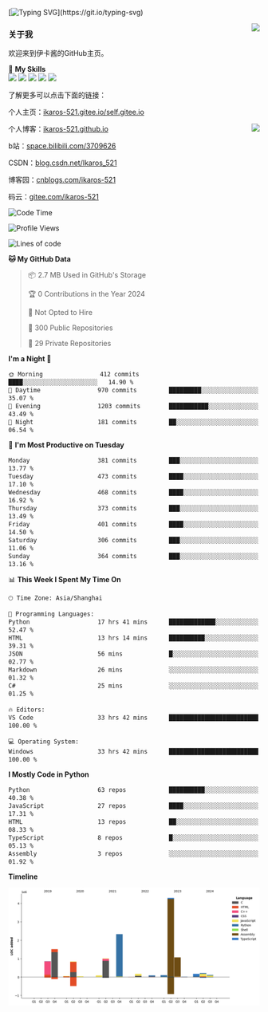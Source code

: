 [![Typing SVG](https://readme-typing-svg.herokuapp.com?size=25&duration=3000&color=8C43EA&vCenter=true&width=200&height=40&lines=Hi+Welcome+%F0%9F%91%8B%F0%9F%8F%BB;I'm+Love丶伊卡洛斯~~)](https://git.io/typing-svg)

<a href="#">
  <img align="right" src="https://github-readme-stats.vercel.app/api?username=Ikaros-521&count_private=true&show_icons=true&bg_color=15,f2f7fd,E0EAFC" />
</a>

### 关于我

欢迎来到伊卡酱的GitHub主页。

🌟 **My Skills**  
![](https://img.shields.io/badge/-C-A8B9CC?style=flat-square&logo=C&logoColor=fff)
![](https://img.shields.io/badge/-Python-3776AB?style=flat-square&logo=Python&logoColor=fff)
![](https://img.shields.io/badge/-JavaScript-F7DF1E?style=flat-square&logo=JavaScript&logoColor=fff)
![](https://img.shields.io/badge/-C++-00599C?style=flat-square&logo=Cpp&logoColor=fff)
![](https://img.shields.io/badge/-Linux-000000?style=flat-square&logo=Linux&logoColor=fff)

了解更多可以点击下面的链接：  

个人主页：[ikaros-521.gitee.io/self.gitee.io](https://ikaros-521.gitee.io/self.gitee.io/)  

<img align='right' src="https://github.com/Ikaros-521/Ikaros-521/assets/40910637/3a5e50bc-91dc-4aa5-b7a0-8b27ad1c2b33" height="330">

个人博客：[ikaros-521.github.io](https://ikaros-521.github.io/)  

b站：[space.bilibili.com/3709626](https://space.bilibili.com/3709626)  

CSDN：[blog.csdn.net/Ikaros_521](https://blog.csdn.net/Ikaros_521)  

博客园：[cnblogs.com/ikaros-521](https://www.cnblogs.com/ikaros-521)  

码云：[gitee.com/ikaros-521](https://gitee.com/ikaros-521)  


<!--START_SECTION:waka-->
![Code Time](http://img.shields.io/badge/Code%20Time-1%2C745%20hrs%208%20mins-blue)

![Profile Views](http://img.shields.io/badge/Profile%20Views-23-blue)

![Lines of code](https://img.shields.io/badge/From%20Hello%20World%20I%27ve%20Written-13.0%20million%20lines%20of%20code-blue)

**🐱 My GitHub Data** 

> 📦 2.7 MB Used in GitHub's Storage 
 > 
> 🏆 0 Contributions in the Year 2024
 > 
> 🚫 Not Opted to Hire
 > 
> 📜 300 Public Repositories 
 > 
> 🔑 29 Private Repositories 
 > 
**I'm a Night 🦉** 

```text
🌞 Morning                412 commits         ████░░░░░░░░░░░░░░░░░░░░░   14.90 % 
🌆 Daytime                970 commits         █████████░░░░░░░░░░░░░░░░   35.07 % 
🌃 Evening                1203 commits        ███████████░░░░░░░░░░░░░░   43.49 % 
🌙 Night                  181 commits         ██░░░░░░░░░░░░░░░░░░░░░░░   06.54 % 
```
📅 **I'm Most Productive on Tuesday** 

```text
Monday                   381 commits         ███░░░░░░░░░░░░░░░░░░░░░░   13.77 % 
Tuesday                  473 commits         ████░░░░░░░░░░░░░░░░░░░░░   17.10 % 
Wednesday                468 commits         ████░░░░░░░░░░░░░░░░░░░░░   16.92 % 
Thursday                 373 commits         ███░░░░░░░░░░░░░░░░░░░░░░   13.49 % 
Friday                   401 commits         ████░░░░░░░░░░░░░░░░░░░░░   14.50 % 
Saturday                 306 commits         ███░░░░░░░░░░░░░░░░░░░░░░   11.06 % 
Sunday                   364 commits         ███░░░░░░░░░░░░░░░░░░░░░░   13.16 % 
```


📊 **This Week I Spent My Time On** 

```text
🕑︎ Time Zone: Asia/Shanghai

💬 Programming Languages: 
Python                   17 hrs 41 mins      █████████████░░░░░░░░░░░░   52.47 % 
HTML                     13 hrs 14 mins      ██████████░░░░░░░░░░░░░░░   39.31 % 
JSON                     56 mins             █░░░░░░░░░░░░░░░░░░░░░░░░   02.77 % 
Markdown                 26 mins             ░░░░░░░░░░░░░░░░░░░░░░░░░   01.32 % 
C#                       25 mins             ░░░░░░░░░░░░░░░░░░░░░░░░░   01.25 % 

🔥 Editors: 
VS Code                  33 hrs 42 mins      █████████████████████████   100.00 % 

💻 Operating System: 
Windows                  33 hrs 42 mins      █████████████████████████   100.00 % 
```

**I Mostly Code in Python** 

```text
Python                   63 repos            ██████████░░░░░░░░░░░░░░░   40.38 % 
JavaScript               27 repos            ████░░░░░░░░░░░░░░░░░░░░░   17.31 % 
HTML                     13 repos            ██░░░░░░░░░░░░░░░░░░░░░░░   08.33 % 
TypeScript               8 repos             █░░░░░░░░░░░░░░░░░░░░░░░░   05.13 % 
Assembly                 3 repos             ░░░░░░░░░░░░░░░░░░░░░░░░░   01.92 % 
```



**Timeline**

![Lines of Code chart](https://raw.githubusercontent.com/Ikaros-521/Ikaros-521/main/assets/bar_graph.png)


<!--END_SECTION:waka-->


<!--
**Ikaros-521/Ikaros-521** is a ✨ _special_ ✨ repository because its `README.md` (this file) appears on your GitHub profile.

Here are some ideas to get you started:

- 🔭 I’m currently working on ...
- 🌱 I’m currently learning ...
- 👯 I’m looking to collaborate on ...
- 🤔 I’m looking for help with ...
- 💬 Ask me about ...
- 📫 How to reach me: ...
- 😄 Pronouns: ...
- ⚡ Fun fact: ...
-->
